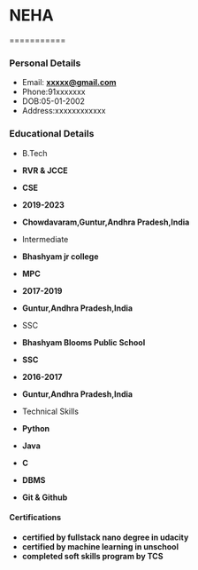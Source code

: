 #  NEHA

===========
### Personal Details
- Email: **xxxxx@gmail.com**
- Phone:91xxxxxxx
- DOB:05-01-2002
- Address:xxxxxxxxxxxx

### Educational Details
- B.Tech
 - **RVR & JCCE**
 - **CSE**
 - **2019-2023**
 - **Chowdavaram,Guntur,Andhra Pradesh,India**
 
- Intermediate 
 - **Bhashyam jr college**
 - **MPC**
 - **2017-2019**
 - **Guntur,Andhra Pradesh,India**
 
- SSC
 - **Bhashyam Blooms Public School**
 - **SSC**
 - **2016-2017**
 - **Guntur,Andhra Pradesh,India**
- Technical Skills
 - **Python**
 - **Java**
 - **C**
 - **DBMS**
 - **Git & Github**
  
  ####  Certifications
   - **certified by fullstack nano degree in udacity**
   - **certified by machine learning in unschool**
   - **completed soft skills program by TCS**
   
